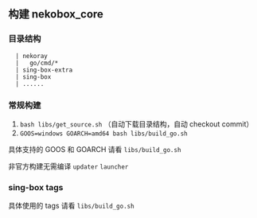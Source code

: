 ## 构建 nekobox_core

### 目录结构

```
  | nekoray
  |   go/cmd/*
  | sing-box-extra
  | sing-box
  | ......
```

### 常规构建

1. `bash libs/get_source.sh` （自动下载目录结构，自动 checkout commit）
2. `GOOS=windows GOARCH=amd64 bash libs/build_go.sh`

具体支持的 GOOS 和 GOARCH 请看 `libs/build_go.sh`

非官方构建无需编译 `updater` `launcher`

### sing-box tags

具体使用的 tags 请看 `libs/build_go.sh`
